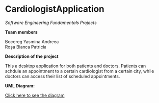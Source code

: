 # CardiologistApplication 
*Software Engineering Fundamentals Projects*

**Team members**

Bocereg Yasmina Andreea  
Roșa Bianca Patricia

**Description of the project**  

This a desktop application for both patients and doctors. Patients can schdule an appointment to a certain cardiologist from a certain city, while doctors can access their list of scheduled appointments.

**UML Diagram:**

[ Click here to see the diagram ][1]

[1]:https://lucid.app/lucidchart/ceb0fecb-3cad-488a-be64-531dbb952048/edit?shared=true&page=0_0#




